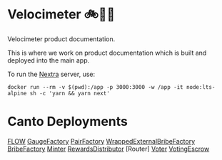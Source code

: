 # Velocimeter 🚲💨📃

Velocimeter product documentation.

This is where we work on product documentation which is built and deployed
into the main app.

To run the [Nextra](https://nextra.vercel.app) server, use:
```
docker run --rm -v $(pwd):/app -p 3000:3000 -w /app -it node:lts-alpine sh -c 'yarn && yarn next'
```
# Canto Deployments
[FLOW](https://evm.explorer.canto.io/token/0x2Baec546a92cA3469f71b7A091f7dF61e5569889)
[GaugeFactory](https://evm.explorer.canto.io/address/0xa472b00ddcf03f099db954c70133dd6f0c5fcc26)
[PairFactory](https://evm.explorer.canto.io/address/0xb12aF64E128A1D4489D13314eB4Df81cBCE126aC)
[WrappedExternalBribeFactory](https://evm.explorer.canto.io/address/0x3a9238141a4655d0dC907e18BBf9c21b843F09c7)
[BribeFactory](https://evm.explorer.canto.io/address/0xa9fa811Cc3BDdF9ba8dAC435f26B77525Eb3B546)
[Minter](https://evm.explorer.canto.io/address/0x0cEd59FF9BDe47b2F5F0EDD2FdFfA6a0116d91Cd)
[RewardsDistributor](https://evm.explorer.canto.io/address/0x19E1eef506eE61A58d1AAa11635361bBaE5D0676)
[Router]
[Voter](https://evm.explorer.canto.io/address/0xC5B58aE761a77fF16d548dE9b42933c8FBfe4c33)
[VotingEscrow](https://evm.explorer.canto.io/address/0x990efF367C6c4aece43c1E98099061c897730F27)
